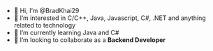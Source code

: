 - 👋 Hi, I’m @BradKhai29
- 👀 I’m interested in C/C++, Java, Javascript, C#, .NET and anything related to technology 
- 🌱 I’m currently learning Java and C#
- 💞️ I’m looking to collaborate as a **Backend Developer**
<!--- 📫 How to reach me ... --->

<!---
BradKhai29/BradKhai29 is a ✨ special ✨ repository because its `README.md` (this file) appears on your GitHub profile.
You can click the Preview link to take a look at your changes.
--->
